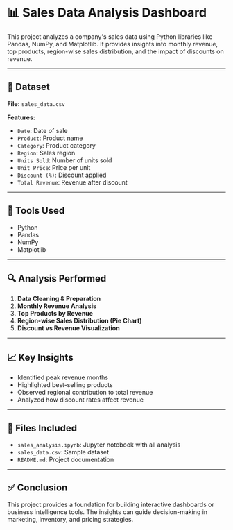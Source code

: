 
# 📊 Sales Data Analysis Dashboard

This project analyzes a company's sales data using Python libraries like Pandas, NumPy, and Matplotlib. It provides insights into monthly revenue, top products, region-wise sales distribution, and the impact of discounts on revenue.

---

## 📁 Dataset

**File:** `sales_data.csv`

**Features:**
- `Date`: Date of sale
- `Product`: Product name
- `Category`: Product category
- `Region`: Sales region
- `Units Sold`: Number of units sold
- `Unit Price`: Price per unit
- `Discount (%)`: Discount applied
- `Total Revenue`: Revenue after discount

---

## 🧪 Tools Used

- Python
- Pandas
- NumPy
- Matplotlib


---

## 🔍 Analysis Performed

1. **Data Cleaning & Preparation**
2. **Monthly Revenue Analysis**
3. **Top Products by Revenue**
4. **Region-wise Sales Distribution (Pie Chart)**
5. **Discount vs Revenue Visualization**

---

## 📈 Key Insights

- Identified peak revenue months
- Highlighted best-selling products
- Observed regional contribution to total revenue
- Analyzed how discount rates affect revenue

---

## 📎 Files Included

- `sales_analysis.ipynb`: Jupyter notebook with all analysis
- `sales_data.csv`: Sample dataset
- `README.md`: Project documentation

---

## ✅ Conclusion

This project provides a foundation for building interactive dashboards or business intelligence tools. The insights can guide decision-making in marketing, inventory, and pricing strategies.
